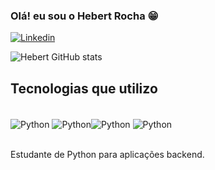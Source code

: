 ### Olá! eu sou o Hebert Rocha 😁

[![Linkedin](https://img.shields.io/badge/LinkedIn-0077B5?style=for-the-badge&logo=linkedin&logoColor=white)](https://www.linkedin.com/in/hebert-rocha-16b90a249/)

![Hebert GitHub stats](https://github-readme-stats.vercel.app/api?username=euuhebert&show_icons=true&theme=tokyonight)

## Tecnologias que utilizo

<div style="display: inline_block"><br/>
    <img align ="center" alt="Python" src="https://img.shields.io/badge/Python-14354C?style=for-the-badge&logo=python&logoColor=white"/> <img align ="center" alt="Python" src="https://img.shields.io/badge/HTML5-E34F26?style=for-the-badge&logo=html5&logoColor=white"/><img align ="center" alt="Python" src="https://img.shields.io/badge/CSS3-1572B6?style=for-the-badge&logo=css3&logoColor=white"/> <img align ="center" alt="Python" src="https://img.shields.io/badge/GIT-E44C30?style=for-the-badge&logo=git&logoColor=white"/><br/><br>

Estudante de Python para aplicações backend.
